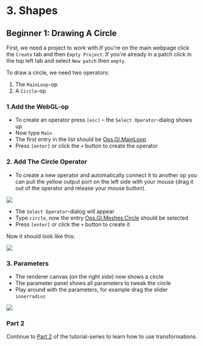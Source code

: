 # 3. Shapes

## Beginner 1: Drawing A Circle

First, we need a project to work with.If you're on the main webpage click the `Create` tab and then `Empty Project`. If you're already in a patch click in the top left tab and select `New patch` then `empty`.

To draw a circle, we need two operators:

1. The `MainLoop`-op
2. A `Circle`-op

### 1.Add the WebGL-op

* To create an operator press `[esc]` – the `Select Operator`-dialog shows up
* Now type `Main`
* The first entry in the list should be [Ops.Gl.MainLoop](https://cables.gl/op/Ops.Gl.MainLoop)
* Press `[enter]` or click the `+` button to create the operator

### 2. Add The Circle Operator

* To create a new operator and automatically connect it to another op you can pull the yellow output port on the left side with your mouse \(drag it out of the operator and release your mouse button\).

![](img/create_main_loop_circle.gif)

* The `Select Operator`-dialog will appear
* Type `circle`, now the entry [Ops.Gl.Meshes.Circle](https://cables.gl/op/Ops.Gl.Meshes.Circle) should be selected
* Press `[enter]` or click the `+` button to create it

Now it should look like this:

![](img/beginner1result.png)

### 3. Parameters

* The renderer canvas \(on the right side\) now shows a circle
* The parameter panel shows all parameters to tweak the circle
* Play around with the parameters, for example drag the slider `innerradius`

![](img/beginner1circle.png)

### Part 2

Continue to [Part 2](../beginner2_transformations/beginner2_transformations) of the tutorial-series to learn how to use transformations.

